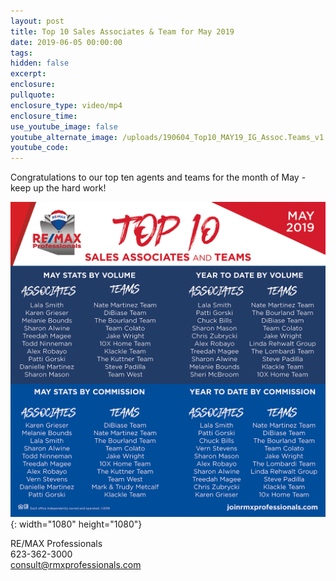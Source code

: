 ```yaml
---
layout: post
title: Top 10 Sales Associates & Team for May 2019
date: 2019-06-05 00:00:00
tags:
hidden: false
excerpt:
enclosure:
pullquote:
enclosure_type: video/mp4
enclosure_time:
use_youtube_image: false
youtube_alternate_image: /uploads/190604_Top10_MAY19_IG_Assoc.Teams_v1.png
youtube_code:
---
```


Congratulations to our top ten agents and teams for the month of May - keep up the hard work\!

![](/uploads/190604-top10-may19-ig-assoc-teams-v1.png){: width="1080" height="1080"}

RE/MAX Professionals<br>623-362-3000<br>consult@rmxprofessionals.com
